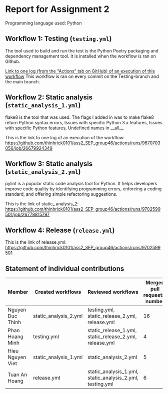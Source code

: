# Report for Assignment 2

Programming language used: Python

## Workflow 1: Testing (`testing.yml`)

The tool used to build and run the test is the Python Poetry packaging and dependency management tool. It is installed when the workflow is ran on Github.

[Link to one log (from the "Actions" tab on GitHub) of an execution of this workflow](https://github.com/thinhrick0101/ass2_SEP_group46/actions/runs/9670606918)
This workflow is ran on every commit on the Testing-branch and the main branch.

## Workflow 2: Static analysis (`static_analysis_1.yml`)

<Inform which tool is used to perform code quality check with static analysis.>
flake8 is the tool that was used. 
The flags I added in was to make flake8 return Python syntax errors, Issues with specific Python 3.x features, Issues with specific Python features, Undefined names in __all__.

This is the link to one log of an execution of the workflow: https://github.com/thinhrick0101/ass2_SEP_group46/actions/runs/9670703056/job/26679924349

## Workflow 3: Static analysis (`static_analysis_2.yml`)

pylint is a popular static code analysis tool for Python. It helps developers improve code quality by identifying programming errors, enforcing a coding standard, and offering simple refactoring suggestions.

This is the link of static_ analysis_2: 
https://github.com/thinhrick0101/ass2_SEP_group46/actions/runs/9702599501/job/26778815797

## Workflow 4: Release (`release.yml`)

This is the link of release.yml:
https://github.com/thinhrick0101/ass2_SEP_group46/actions/runs/9702599501

## Statement of individual contributions

<Write what each group member did. Use the following table for that and add additional text under it if you see fit.>

| Member | Created workflows | Reviewed workflows | Merged pull requests' number |
| --- | --- | --- | --- |
| Nguyen Duc Thinh | static_analysis_2.yml | testing.yml, static_release_2.yml, release.yml | 16 |
| Phan Hoang Minh | testing.yml | static_release_1.yml, static_release_2.yml, release.yml | 4 |
| Hieu Nguyen Viet | static_analysis_1.yml |static_analysis_2.yml | 5 |
| Tuan An Hoang | release.yml | static_analysis_1.yml, static_analysis_2.yml, testing.yml | 6 |

